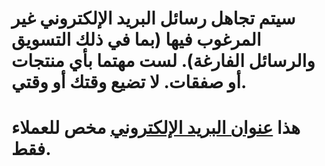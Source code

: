 # سيتم تجاهل رسائل البريد الإلكتروني غير المرغوب فيها (بما في ذلك التسويق والرسائل الفارغة). لست مهتما بأي منتجات أو صفقات. لا تضيع وقتك أو وقتي.
# هذا [عنوان البريد الإلكتروني](mailto:cuscuta-comenzado.0p@icloud.com) مخص للعملاء فقط.

